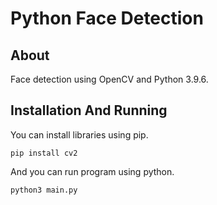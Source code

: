 # Python Face Detection
## About
Face detection using OpenCV and Python 3.9.6.
## Installation And Running
You can install libraries using pip.
```
pip install cv2
```

And you can run program using python.
```
python3 main.py
```
